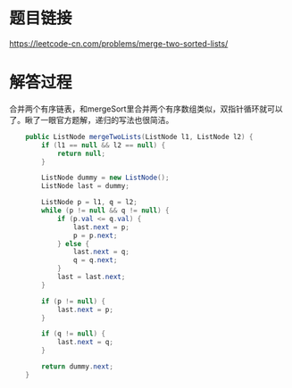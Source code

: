 # 题目链接
https://leetcode-cn.com/problems/merge-two-sorted-lists/

# 解答过程
合并两个有序链表，和mergeSort里合并两个有序数组类似，双指针循环就可以了。瞅了一眼官方题解，递归的写法也很简洁。

```java
	public ListNode mergeTwoLists(ListNode l1, ListNode l2) {
		if (l1 == null && l2 == null) {
			return null;
		}

		ListNode dummy = new ListNode();
		ListNode last = dummy;

		ListNode p = l1, q = l2;
		while (p != null && q != null) {
			if (p.val <= q.val) {
				last.next = p;
				p = p.next;
			} else {
				last.next = q;
				q = q.next;
			}
			last = last.next;
		}

		if (p != null) {
			last.next = p;
		}

		if (q != null) {
			last.next = q;
		}

		return dummy.next;
	}
```